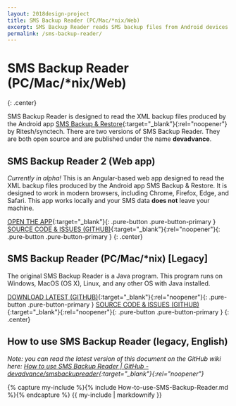 ```yaml
---
layout: 2018design-project
title: SMS Backup Reader (PC/Mac/*nix/Web)
excerpt: SMS Backup Reader reads SMS backup files from Android devices
permalink: /sms-backup-reader/
---
```

<div class="center"><amp-img src="/images/smsBackupReader_v0.7.png" width="128" height="128" alt="SMS Backup Reader Icon"></amp-img></div>

# SMS Backup Reader (PC/Mac/*nix/Web)
{: .center}

SMS Backup Reader is designed to read the XML backup files produced by the Android app [SMS Backup & Restore](https://play.google.com/store/apps/details?id=com.riteshsahu.SMSBackupRestore){:target="_blank"}{:rel="noopener"} by Ritesh/synctech. There are two versions of SMS Backup Reader. They are both open source and are published under the name **devadvance**.

## SMS Backup Reader 2 (Web app)

*Currently in alpha!* This is an Angular-based web app designed to read the XML backup files produced by the Android app SMS Backup & Restore. It is designed to work in modern browsers, including Chrome, Firefox, Edge, and Safari. This app works locally and your SMS data **does not** leave your machine.

[OPEN THE APP](/sms-backup-reader-2/){:target="_blank"}{: .pure-button .pure-button-primary }
[SOURCE CODE & ISSUES (GITHUB)](https://github.com/devadvance/sms-backup-reader-2){:target="_blank"}{:rel="noopener"}{: .pure-button .pure-button-primary }
{: .center}


## SMS Backup Reader (PC/Mac/*nix) [Legacy]

The original SMS Backup Reader is a Java program. This program runs on Windows, MacOS (OS X), Linux, and any other OS with Java installed.

[DOWNLOAD LATEST (GITHUB)](https://github.com/devadvance/smsbackupreader/releases/latest){:target="_blank"}{:rel="noopener"}{: .pure-button .pure-button-primary }
[SOURCE CODE & ISSUES (GITHUB)](https://github.com/devadvance/smsbackupreader){:target="_blank"}{:rel="noopener"}{: .pure-button .pure-button-primary }
{: .center}

## How to use SMS Backup Reader (legacy, English)

*Note: you can read the latest version of this document on the GitHub wiki here:
[How to use SMS Backup Reader | GitHub - devadvance/smsbackupreader](https://github.com/devadvance/smsbackupreader/wiki/How-to-use-SMS-Backup-Reader){:target="_blank"}{:rel="noopener"}*

{% capture my-include %}{% include How-to-use-SMS-Backup-Reader.md %}{% endcapture %}
{{ my-include | markdownify }}